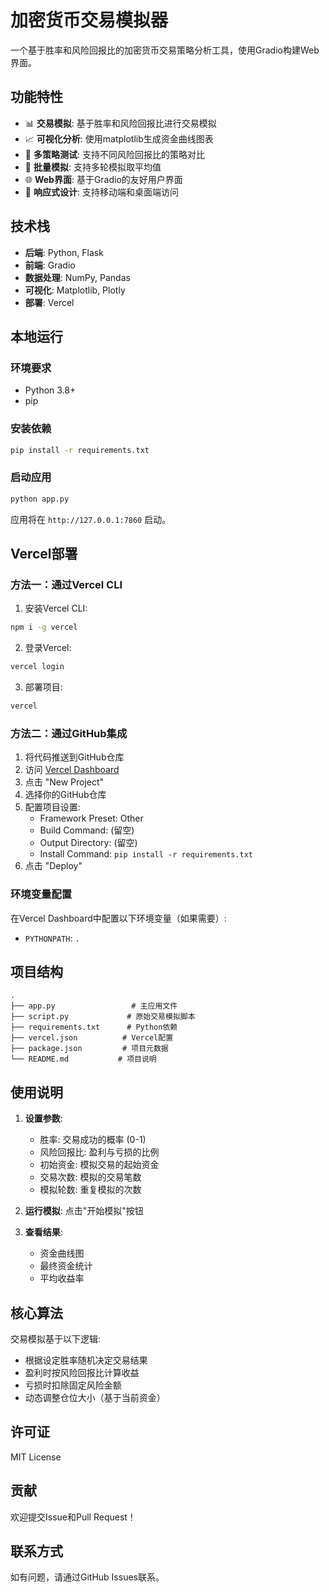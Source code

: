 # 加密货币交易模拟器

一个基于胜率和风险回报比的加密货币交易策略分析工具，使用Gradio构建Web界面。

## 功能特性

- 📊 **交易模拟**: 基于胜率和风险回报比进行交易模拟
- 📈 **可视化分析**: 使用matplotlib生成资金曲线图表
- 🎯 **多策略测试**: 支持不同风险回报比的策略对比
- 🔄 **批量模拟**: 支持多轮模拟取平均值
- 🌐 **Web界面**: 基于Gradio的友好用户界面
- 📱 **响应式设计**: 支持移动端和桌面端访问

## 技术栈

- **后端**: Python, Flask
- **前端**: Gradio
- **数据处理**: NumPy, Pandas
- **可视化**: Matplotlib, Plotly
- **部署**: Vercel

## 本地运行

### 环境要求

- Python 3.8+
- pip

### 安装依赖

```bash
pip install -r requirements.txt
```

### 启动应用

```bash
python app.py
```

应用将在 `http://127.0.0.1:7860` 启动。

## Vercel部署

### 方法一：通过Vercel CLI

1. 安装Vercel CLI:
```bash
npm i -g vercel
```

2. 登录Vercel:
```bash
vercel login
```

3. 部署项目:
```bash
vercel
```

### 方法二：通过GitHub集成

1. 将代码推送到GitHub仓库
2. 访问 [Vercel Dashboard](https://vercel.com/dashboard)
3. 点击 "New Project"
4. 选择你的GitHub仓库
5. 配置项目设置:
   - Framework Preset: Other
   - Build Command: (留空)
   - Output Directory: (留空)
   - Install Command: `pip install -r requirements.txt`
6. 点击 "Deploy"

### 环境变量配置

在Vercel Dashboard中配置以下环境变量（如果需要）:

- `PYTHONPATH`: `.`

## 项目结构

```
.
├── app.py                 # 主应用文件
├── script.py             # 原始交易模拟脚本
├── requirements.txt      # Python依赖
├── vercel.json          # Vercel配置
├── package.json         # 项目元数据
└── README.md           # 项目说明
```

## 使用说明

1. **设置参数**:
   - 胜率: 交易成功的概率 (0-1)
   - 风险回报比: 盈利与亏损的比例
   - 初始资金: 模拟交易的起始资金
   - 交易次数: 模拟的交易笔数
   - 模拟轮数: 重复模拟的次数

2. **运行模拟**: 点击"开始模拟"按钮

3. **查看结果**: 
   - 资金曲线图
   - 最终资金统计
   - 平均收益率

## 核心算法

交易模拟基于以下逻辑:
- 根据设定胜率随机决定交易结果
- 盈利时按风险回报比计算收益
- 亏损时扣除固定风险金额
- 动态调整仓位大小（基于当前资金）

## 许可证

MIT License

## 贡献

欢迎提交Issue和Pull Request！

## 联系方式

如有问题，请通过GitHub Issues联系。